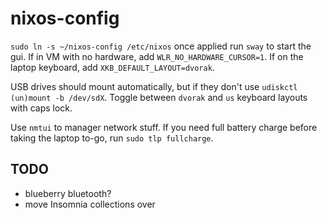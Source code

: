 # nixos-config

`sudo ln -s ~/nixos-config /etc/nixos`
once applied run `sway` to start the gui. If in VM with no hardware, add `WLR_NO_HARDWARE_CURSOR=1`. If on the laptop keyboard, add `XKB_DEFAULT_LAYOUT=dvorak`.

USB drives should mount automatically, but if they don't use `udiskctl (un)mount -b /dev/sdX`.
Toggle between `dvorak` and `us` keyboard layouts with caps lock.

Use `nmtui` to manager network stuff.
If you need full battery charge before taking the laptop to-go, run `sudo tlp fullcharge`.

## TODO

- blueberry bluetooth?
- move Insomnia collections over
